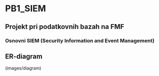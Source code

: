 # PB1_SIEM

## Projekt pri podatkovnih bazah na FMF

### Osnovni SIEM (Security Information and Event Management)
## ER-diagram
(images/diagram)
